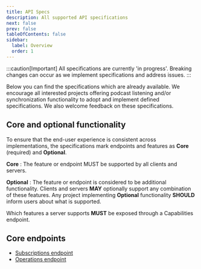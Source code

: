 ```yaml
---
title: API Specs
description: All supported API specifications
next: false
prev: false
tableOfContents: false
sidebar:
  label: Overview
  order: 1
---
```


:::caution[Important]
All specifications are currently 'in progress'.
Breaking changes can occur as we implement specifications and address issues.
:::

Below you can find the specifications which are already available.
We encourage all interested projects offering podcast listening and/or synchronization functionality to adopt and implement defined specifications.
We also welcome feedback on these specifications.

## Core and optional functionality

To ensure that the end-user experience is consistent across implementations, the specifications mark endpoints and features as **Core** (required) and **Optional**.

**Core**
: The feature or endpoint MUST be supported by all clients and servers.

**Optional**
: The feature or endpoint is considered to be additional functionality.
Clients and servers **MAY** optionally support any combination of these features.
Any project implementing **Optional** functionality **SHOULD** inform users about what is supported.

Which features a server supports **MUST** be exposed through a Capabilities endpoint.

## Core endpoints

- [Subscriptions endpoint](/specs/subscriptions)
- [Operations endpoint](/specs/operations)
